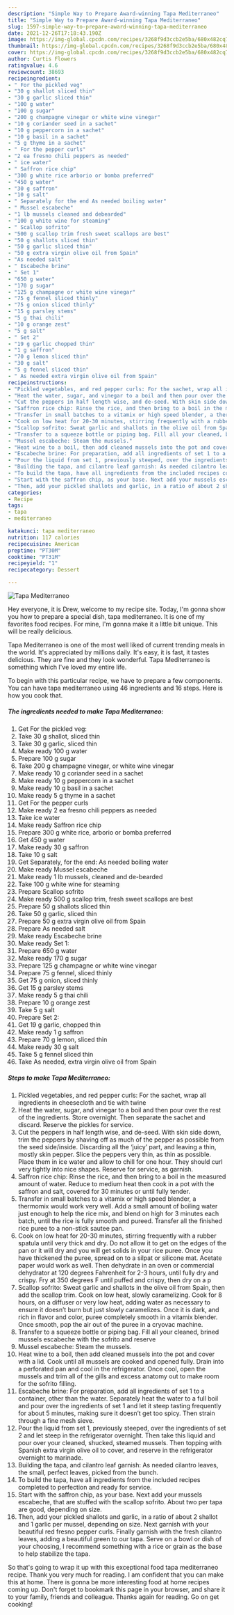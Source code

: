 ```yaml
---
description: "Simple Way to Prepare Award-winning Tapa Mediterraneo"
title: "Simple Way to Prepare Award-winning Tapa Mediterraneo"
slug: 1597-simple-way-to-prepare-award-winning-tapa-mediterraneo
date: 2021-12-26T17:18:43.190Z
image: https://img-global.cpcdn.com/recipes/3268f9d3ccb2e5ba/680x482cq70/tapa-mediterraneo-recipe-main-photo.jpg
thumbnail: https://img-global.cpcdn.com/recipes/3268f9d3ccb2e5ba/680x482cq70/tapa-mediterraneo-recipe-main-photo.jpg
cover: https://img-global.cpcdn.com/recipes/3268f9d3ccb2e5ba/680x482cq70/tapa-mediterraneo-recipe-main-photo.jpg
author: Curtis Flowers
ratingvalue: 4.6
reviewcount: 38693
recipeingredient:
- " For the pickled veg"
- "30 g shallot sliced thin"
- "30 g garlic sliced thin"
- "100 g water"
- "100 g sugar"
- "200 g champagne vinegar or white wine vinegar"
- "10 g coriander seed in a sachet"
- "10 g peppercorn in a sachet"
- "10 g basil in a sachet"
- "5 g thyme in a sachet"
- " For the pepper curls"
- "2 ea fresno chili peppers as needed"
- " ice water"
- " Saffron rice chip"
- "300 g white rice arborio or bomba preferred"
- "450 g water"
- "30 g saffron"
- "10 g salt"
- " Separately for the end As needed boiling water"
- " Mussel escabeche"
- "1 lb mussels cleaned and debearded"
- "100 g white wine for steaming"
- " Scallop sofrito"
- "500 g scallop trim fresh sweet scallops are best"
- "50 g shallots sliced thin"
- "50 g garlic sliced thin"
- "50 g extra virgin olive oil from Spain"
- "As needed salt"
- " Escabeche brine"
- " Set 1"
- "650 g water"
- "170 g sugar"
- "125 g champagne or white wine vinegar"
- "75 g fennel sliced thinly"
- "75 g onion sliced thinly"
- "15 g parsley stems"
- "5 g thai chili"
- "10 g orange zest"
- "5 g salt"
- " Set 2"
- "19 g garlic chopped thin"
- "1 g saffron"
- "70 g lemon sliced thin"
- "30 g salt"
- "5 g fennel sliced thin"
- " As needed extra virgin olive oil from Spain"
recipeinstructions:
- "Pickled vegetables, and red pepper curls: For the sachet, wrap all ingredients in cheesecloth and tie with twine"
- "Heat the water, sugar, and vinegar to a boil and then pour over the rest of the ingredients. Store overnight. Then separate the sachet and discard. Reserve the pickles for service."
- "Cut the peppers in half length wise, and de-seed. With skin side down, trim the peppers by shaving off as much of the pepper as possible from the seed side/inside. Discarding all the ‘juicy’ part, and leaving a thin, mostly skin pepper. Slice the peppers very thin, as thin as possible. Place them in ice water and allow to chill for one hour. They should curl very tightly into nice shapes. Reserve for service, as garnish."
- "Saffron rice chip: Rinse the rice, and then bring to a boil in the measured amount of water. Reduce to medium heat then cook in a pot with the saffron and salt, covered for 30 minutes or until fully tender."
- "Transfer in small batches to a vitamix or high speed blender, a thermomix would work very well. Add a small amount of boiling water just enough to help the rice mix, and blend on high for 3 minutes each batch, until the rice is fully smooth and pureed. Transfer all the finished rice puree to a non-stick sautee pan."
- "Cook on low heat for 20-30 minutes, stirring frequently with a rubber spatula until very thick and dry. Do not allow it to get on the edges of the pan or it will dry and you will get solids in your rice puree. Once you have thickened the puree, spread on to a silpat or silicone mat. Acetate paper would work as well. Then dehydrate in an oven or commercial dehydrator at 120 degrees Fahrenheit for 2-3 hours, until fully dry and crispy. Fry at 350 degrees F until puffed and crispy, then dry on a p"
- "Scallop sofrito: Sweat garlic and shallots in the olive oil from Spain, then add the scallop trim. Cook on low heat, slowly caramelizing. Cook for 8 hours, on a diffuser or very low heat, adding water as necessary to ensure it doesn’t burn but just slowly caramelizes. Once it is dark, and rich in flavor and color, puree completely smooth in a vitamix blender. Once smooth, pop the air out of the puree in a cryovac machine."
- "Transfer to a squeeze bottle or piping bag. Fill all your cleaned, brined mussels escabeche with the sofrito and reserve"
- "Mussel escabeche: Steam the mussels."
- "Heat wine to a boil, then add cleaned mussels into the pot and cover with a lid. Cook until all mussels are cooked and opened fully. Drain into a perforated pan and cool in the refrigerator. Once cool, open the mussels and trim all of the gills and excess anatomy out to make room for the sofrito filling."
- "Escabeche brine: For preparation, add all ingredients of set 1 to a container, other than the water. Separately heat the water to a full boil and pour over the ingredients of set 1 and let it steep tasting frequently for about 5 minutes, making sure it doesn’t get too spicy. Then strain through a fine mesh sieve."
- "Pour the liquid from set 1, previously steeped, over the ingredients of set 2 and let steep in the refrigerator overnight. Then take this liquid and pour over your cleaned, shucked, steamed mussels. Then topping with Spanish extra virgin olive oil to cover, and reserve in the refrigerator overnight to marinade."
- "Building the tapa, and cilantro leaf garnish: As needed cilantro leaves, the small, perfect leaves, picked from the bunch."
- "To build the tapa, have all ingredients from the included recipes completed to perfection and ready for service."
- "Start with the saffron chip, as your base. Next add your mussels escabeche, that are stuffed with the scallop sofrito. About two per tapa are good, depending on size."
- "Then, add your pickled shallots and garlic, in a ratio of about 2 shallot and 1 garlic per mussel, depending on size. Next garnish with your beautiful red fresno pepper curls. Finally garnish with the fresh cilantro leaves, adding a beautiful green to our tapa. Serve on a bowl or dish of your choosing, I recommend something with a rice or grain as the base to help stabilize the tapa."
categories:
- Recipe
tags:
- tapa
- mediterraneo

katakunci: tapa mediterraneo 
nutrition: 117 calories
recipecuisine: American
preptime: "PT30M"
cooktime: "PT31M"
recipeyield: "1"
recipecategory: Dessert

---
```



![Tapa Mediterraneo](https://img-global.cpcdn.com/recipes/3268f9d3ccb2e5ba/680x482cq70/tapa-mediterraneo-recipe-main-photo.jpg)

Hey everyone, it is Drew, welcome to my recipe site. Today, I'm gonna show you how to prepare a special dish, tapa mediterraneo. It is one of my favorites food recipes. For mine, I'm gonna make it a little bit unique. This will be really delicious.

Tapa Mediterraneo is one of the most well liked of current trending meals in the world. It's appreciated by millions daily. It's easy, it is fast, it tastes delicious. They are fine and they look wonderful. Tapa Mediterraneo is something which I've loved my entire life.




To begin with this particular recipe, we have to prepare a few components. You can have tapa mediterraneo using 46 ingredients and 16 steps. Here is how you cook that.

<!--inarticleads1-->

##### The ingredients needed to make Tapa Mediterraneo:

1. Get  For the pickled veg:
1. Take 30 g shallot, sliced thin
1. Take 30 g garlic, sliced thin
1. Make ready 100 g water
1. Prepare 100 g sugar
1. Take 200 g champagne vinegar, or white wine vinegar
1. Make ready 10 g coriander seed in a sachet
1. Make ready 10 g peppercorn in a sachet
1. Make ready 10 g basil in a sachet
1. Make ready 5 g thyme in a sachet
1. Get  For the pepper curls
1. Make ready 2 ea fresno chili peppers as needed
1. Take  ice water
1. Make ready  Saffron rice chip
1. Prepare 300 g white rice, arborio or bomba preferred
1. Get 450 g water
1. Make ready 30 g saffron
1. Take 10 g salt
1. Get  Separately, for the end: As needed boiling water
1. Make ready  Mussel escabeche
1. Make ready 1 lb mussels, cleaned and de-bearded
1. Take 100 g white wine for steaming
1. Prepare  Scallop sofrito
1. Make ready 500 g scallop trim, fresh sweet scallops are best
1. Prepare 50 g shallots sliced thin
1. Take 50 g garlic, sliced thin
1. Prepare 50 g extra virgin olive oil from Spain
1. Prepare As needed salt
1. Make ready  Escabeche brine
1. Make ready  Set 1:
1. Prepare 650 g water
1. Make ready 170 g sugar
1. Prepare 125 g champagne or white wine vinegar
1. Prepare 75 g fennel, sliced thinly
1. Get 75 g onion, sliced thinly
1. Get 15 g parsley stems
1. Make ready 5 g thai chili
1. Prepare 10 g orange zest
1. Take 5 g salt
1. Prepare  Set 2:
1. Get 19 g garlic, chopped thin
1. Make ready 1 g saffron
1. Prepare 70 g lemon, sliced thin
1. Make ready 30 g salt
1. Take 5 g fennel sliced thin
1. Take  As needed, extra virgin olive oil from Spain




<!--inarticleads2-->

##### Steps to make Tapa Mediterraneo:

1. Pickled vegetables, and red pepper curls: For the sachet, wrap all ingredients in cheesecloth and tie with twine
1. Heat the water, sugar, and vinegar to a boil and then pour over the rest of the ingredients. Store overnight. Then separate the sachet and discard. Reserve the pickles for service.
1. Cut the peppers in half length wise, and de-seed. With skin side down, trim the peppers by shaving off as much of the pepper as possible from the seed side/inside. Discarding all the ‘juicy’ part, and leaving a thin, mostly skin pepper. Slice the peppers very thin, as thin as possible. Place them in ice water and allow to chill for one hour. They should curl very tightly into nice shapes. Reserve for service, as garnish.
1. Saffron rice chip: Rinse the rice, and then bring to a boil in the measured amount of water. Reduce to medium heat then cook in a pot with the saffron and salt, covered for 30 minutes or until fully tender.
1. Transfer in small batches to a vitamix or high speed blender, a thermomix would work very well. Add a small amount of boiling water just enough to help the rice mix, and blend on high for 3 minutes each batch, until the rice is fully smooth and pureed. Transfer all the finished rice puree to a non-stick sautee pan.
1. Cook on low heat for 20-30 minutes, stirring frequently with a rubber spatula until very thick and dry. Do not allow it to get on the edges of the pan or it will dry and you will get solids in your rice puree. Once you have thickened the puree, spread on to a silpat or silicone mat. Acetate paper would work as well. Then dehydrate in an oven or commercial dehydrator at 120 degrees Fahrenheit for 2-3 hours, until fully dry and crispy. Fry at 350 degrees F until puffed and crispy, then dry on a p
1. Scallop sofrito: Sweat garlic and shallots in the olive oil from Spain, then add the scallop trim. Cook on low heat, slowly caramelizing. Cook for 8 hours, on a diffuser or very low heat, adding water as necessary to ensure it doesn’t burn but just slowly caramelizes. Once it is dark, and rich in flavor and color, puree completely smooth in a vitamix blender. Once smooth, pop the air out of the puree in a cryovac machine.
1. Transfer to a squeeze bottle or piping bag. Fill all your cleaned, brined mussels escabeche with the sofrito and reserve
1. Mussel escabeche: Steam the mussels.
1. Heat wine to a boil, then add cleaned mussels into the pot and cover with a lid. Cook until all mussels are cooked and opened fully. Drain into a perforated pan and cool in the refrigerator. Once cool, open the mussels and trim all of the gills and excess anatomy out to make room for the sofrito filling.
1. Escabeche brine: For preparation, add all ingredients of set 1 to a container, other than the water. Separately heat the water to a full boil and pour over the ingredients of set 1 and let it steep tasting frequently for about 5 minutes, making sure it doesn’t get too spicy. Then strain through a fine mesh sieve.
1. Pour the liquid from set 1, previously steeped, over the ingredients of set 2 and let steep in the refrigerator overnight. Then take this liquid and pour over your cleaned, shucked, steamed mussels. Then topping with Spanish extra virgin olive oil to cover, and reserve in the refrigerator overnight to marinade.
1. Building the tapa, and cilantro leaf garnish: As needed cilantro leaves, the small, perfect leaves, picked from the bunch.
1. To build the tapa, have all ingredients from the included recipes completed to perfection and ready for service.
1. Start with the saffron chip, as your base. Next add your mussels escabeche, that are stuffed with the scallop sofrito. About two per tapa are good, depending on size.
1. Then, add your pickled shallots and garlic, in a ratio of about 2 shallot and 1 garlic per mussel, depending on size. Next garnish with your beautiful red fresno pepper curls. Finally garnish with the fresh cilantro leaves, adding a beautiful green to our tapa. Serve on a bowl or dish of your choosing, I recommend something with a rice or grain as the base to help stabilize the tapa.




So that's going to wrap it up with this exceptional food tapa mediterraneo recipe. Thank you very much for reading. I am confident that you can make this at home. There is gonna be more interesting food at home recipes coming up. Don't forget to bookmark this page in your browser, and share it to your family, friends and colleague. Thanks again for reading. Go on get cooking!
